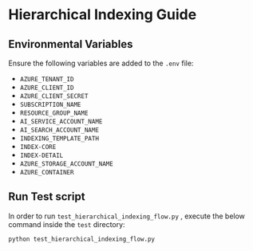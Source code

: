 # Hierarchical Indexing Guide

## Environmental Variables

Ensure the following variables are added to the `.env` file:

* `AZURE_TENANT_ID`
* `AZURE_CLIENT_ID`
* `AZURE_CLIENT_SECRET`
* `SUBSCRIPTION_NAME`
* `RESOURCE_GROUP_NAME`
* `AI_SERVICE_ACCOUNT_NAME`
* `AI_SEARCH_ACCOUNT_NAME`
* `INDEXING_TEMPLATE_PATH`
* `INDEX-CORE`
* `INDEX-DETAIL`
* `AZURE_STORAGE_ACCOUNT_NAME`
* `AZURE_CONTAINER`

## Run Test script

In order to run `test_hierarchical_indexing_flow.py` , execute the below command inside the `test` directory:

`python test_hierarchical_indexing_flow.py`